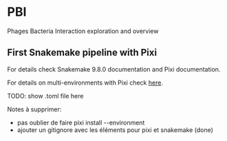 # PBI
Phages Bacteria Interaction exploration and overview

## First Snakemake pipeline with Pixi

For details check Snakemake 9.8.0 documentation and Pixi documentation. 

For details on multi-environments with Pixi check [here](https://pixi.sh/latest/tutorials/multi_environment/#lets-get-started). 

TODO: show .toml file here

Notes à supprimer: 
- pas oublier de faire pixi install --environment <envname>
- ajouter un gitignore avec les éléments pour pixi et snakemake (done)







